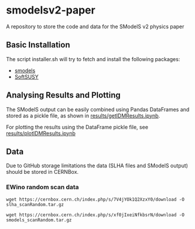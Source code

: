 # smodelsv2-paper
A repository to store the code and data for the SModelS v2 physics paper


## Basic Installation ##

The script installer.sh will try to fetch and install the following packages:

  * [smodels](https://smodels.github.io/)
  * [SoftSUSY](https://softsusy.hepforge.org/)  



## Analysing Results and Plotting ##

The SModelS output can be easily combined using Pandas DataFrames and stored
as a pickle file, as shown in [results/getIDMResults.ipynb](results/getIDMResults.ipynb).

For plotting the results using the DataFrame pickle file, see [results/plotIDMResults.ipynb](results/plotIDMResults.ipynb)

## Data ##

Due to GitHub storage limitations the data (SLHA files and SModelS output) should be stored in CERNBox.

### EWino random scan data ###

``
wget https://cernbox.cern.ch/index.php/s/7V4jYOk1Q2XzxY0/download -O slha_scanRandom.tar.gz
``


``
wget https://cernbox.cern.ch/index.php/s/xf0jIxeiNfkbsrN/download -O smodels_scanRandom.tar.gz
``



